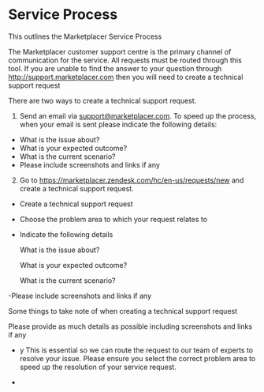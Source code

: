 # Service Process

This outlines the Marketplacer Service Process

The Marketplacer customer support centre is the primary channel of communication for the service.  All requests must be routed through this tool.  If you are unable to find the answer to your question through http://support.marketplacer.com then you will need to create a technical support request

There are two ways to create a technical support request.  

1. Send an email via support@marketplacer.com.  To speed up the process, when your email is sent please indicate the following details:

- What is the issue about?
- What is your expected outcome?
- What is the current scenario?
- Please include screenshots and links if any

2. Go to https://marketplacer.zendesk.com/hc/en-us/requests/new and create a technical support request.  

- Create a technical support request
- Choose the problem area to which your request relates to
- Indicate the following details
  
  What is the issue about?
  
  What is your expected outcome?
  
  What is the current scenario?
  
-Please include screenshots and links if any

Some things to take note of when creating a technical support request

Please provide as much details as possible including screenshots and links if any

- y This is essential so we can route the request to our team of experts to resolve your issue. Please ensure you select the correct problem area to speed up the resolution of your service request.

- 
